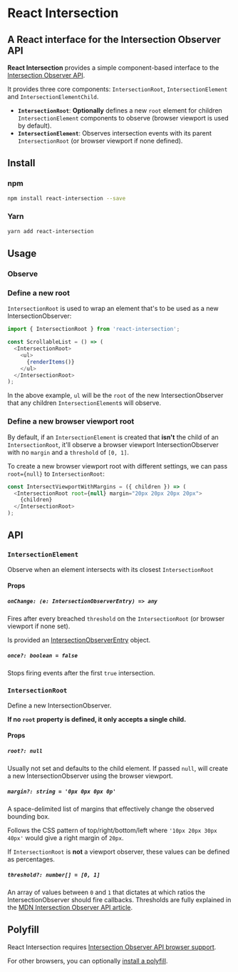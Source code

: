 # React Intersection

## A React interface for the Intersection Observer API

**React Intersection** provides a simple component-based interface to the [Intersection Observer API](https://developer.mozilla.org/en-US/docs/Web/API/Intersection_Observer_API).

It provides three core components: `IntersectionRoot`, `IntersectionElement` and `IntersectionElementChild`.

- **`IntersectionRoot`**: **Optionally** defines a new `root` element for children `IntersectionElement` components to observe (browser viewport is used by default).
- **`IntersectionElement`**: Observes intersection events with its parent `IntersectionRoot` (or browser viewport if none defined).

## Install

### npm

```bash
npm install react-intersection --save
```

### Yarn

```bash
yarn add react-intersection
```

## Usage

### Observe 

### Define a new root

`IntersectionRoot` is used to wrap an element that's to be used as a new IntersectionObserver:

```javascript
import { IntersectionRoot } from 'react-intersection';

const ScrollableList = () => (
  <IntersectionRoot>
    <ul>
      {renderItems()}
    </ul>
  </IntersectionRoot>
);
```

In the above example, `ul` will be the `root` of the new IntersectionObserver that any children `IntersectionElement`s will observe.

### Define a new browser viewport root

By default, if an `IntersectionElement` is created that **isn't** the child of an `IntersectionRoot`, it'll observe a browser viewport IntersectionObserver with no `margin` and a `threshold` of `[0, 1]`.

To create a new browser viewport root with different settings, we can pass `root={null}` to `IntersectionRoot`:

```javascript
const IntersectViewportWithMargins = ({ children }) => (
  <IntersectionRoot root={null} margin="20px 20px 20px 20px">
    {children}
  </IntersectionRoot>
);
```

## API

### `IntersectionElement`

Observe when an element intersects with its closest `IntersectionRoot`

#### Props

##### `onChange: (e: IntersectionObserverEntry) => any`

Fires after every breached `threshold` on the `IntersectionRoot` (or browser viewport if none set).

Is provided an [IntersectionObserverEntry](https://developer.mozilla.org/en-US/docs/Web/API/IntersectionObserverEntry) object.

##### `once?: boolean = false`

Stops firing events after the first `true` intersection.

### `IntersectionRoot`

Define a new IntersectionObserver.

**If no `root` property is defined, it only accepts a single child.**

#### Props

##### `root?: null`

Usually not set and defaults to the child element. If passed `null`, will create a new IntersectionObserver using the browser viewport.

##### `margin?: string = '0px 0px 0px 0p'`

A space-delimited list of margins that effectively change the observed bounding box.

Follows the CSS pattern of top/right/bottom/left where `'10px 20px 30px 40px'` would give a right margin of `20px`.

If `IntersectionRoot` is **not** a viewport observer, these values can be defined as percentages.

##### `threshold?: number[] = [0, 1]`

An array of values between `0` and `1` that dictates at which ratios the IntersectionObserver should fire callbacks. Thresholds are fully explained in the [MDN Intersection Observer API article](https://developer.mozilla.org/en-US/docs/Web/API/Intersection_Observer_API#Thresholds).

## Polyfill

React Intersection requires [Intersection Observer API browser support](https://developer.mozilla.org/en-US/docs/Web/API/Intersection_Observer_API#Browser_compatibility).

For other browsers, you can optionally [install a polyfill](https://www.npmjs.com/package/intersection-observer).
